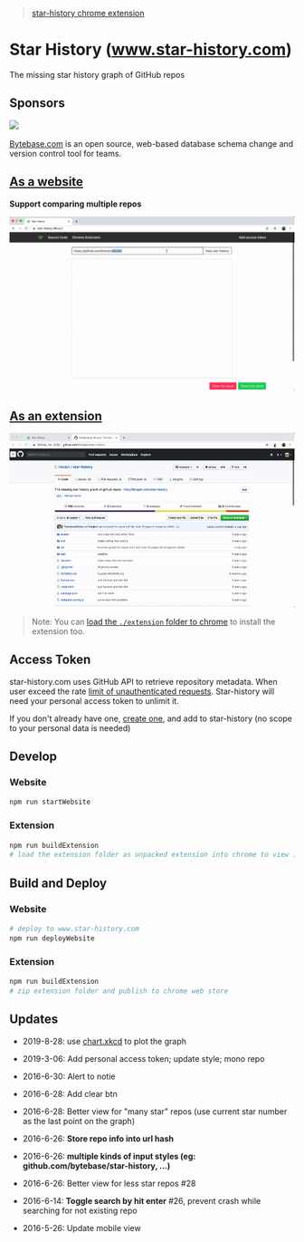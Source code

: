 > [star-history chrome extension](https://chrome.google.com/webstore/detail/iijibbcdddbhokfepbblglfgdglnccfn)

# Star History (www.star-history.com)

The missing star history graph of GitHub repos

## Sponsors

<a href="https://bytebase.com/"> <img height="80px" src="https://i.v2ex.co/3VSATzOl.png" /> </a>

[Bytebase.com](https://bytebase.com) is an open source, web-based database schema change and version control tool for teams.

## [As a website](https://www.star-history.com)

**Support comparing multiple repos**

![](https://raw.githubusercontent.com/timqian/images/master/star-history.gif)

## [As an extension](https://chrome.google.com/webstore/detail/star-history/iijibbcdddbhokfepbblglfgdglnccfn)

![](https://raw.githubusercontent.com/timqian/images/master/star-history-extension.gif)

> Note: You can [load the `./extension` folder to chrome](https://superuser.com/a/247654) to install the extension too.

## Access Token

star-history.com uses GitHub API to retrieve repository metadata. When user exceed the rate [limit of unauthenticated requests](https://developer.github.com/v3/#rate-limiting). Star-history will need your personal access token to unlimit it.

If you don't already have one, [create one](https://github.com/settings/tokens/new), and add to star-history (no scope to your personal data is needed)

## Develop

### Website

```bash
npm run startWebsite
```

### Extension

```bash
npm run buildExtension
# load the extension folder as unpacked extension into chrome to view it
```

## Build and Deploy

### Website

```bash
# deploy to www.star-history.com
npm run deployWebsite
```

### Extension

```bash
npm run buildExtension
# zip extension folder and publish to chrome web store
```

## Updates

- 2019-8-28: use [chart.xkcd](https://github.com/timqian/chart.xkcd) to plot the graph

- 2019-3-06: Add personal access token; update style; mono repo

- 2016-6-30: Alert to notie

- 2016-6-28: Add clear btn

- 2016-6-28: Better view for "many star" repos (use current star number as the last point on the graph)

- 2016-6-26: **Store repo info into url hash**

- 2016-6-26: **multiple kinds of input styles (eg: github.com/bytebase/star-history, ...)**

- 2016-6-26: Better view for less star repos #28

- 2016-6-14: **Toggle search by hit enter** #26, prevent crash while searching for not existing repo

- 2016-5-26: Update mobile view
